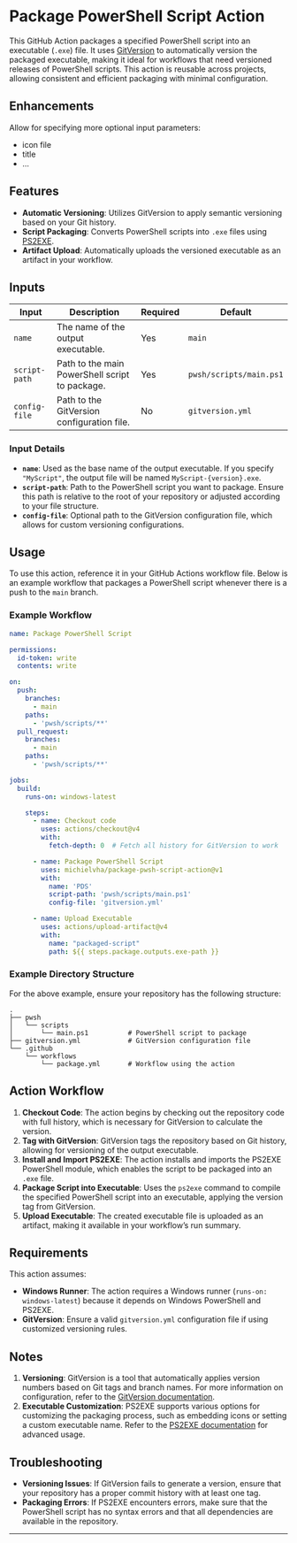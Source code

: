 # Package PowerShell Script Action

This GitHub Action packages a specified PowerShell script into an executable (`.exe`) file. It uses [GitVersion](https://gitversion.net/) to automatically version the packaged executable, making it ideal for workflows that need versioned releases of PowerShell scripts. This action is reusable across projects, allowing consistent and efficient packaging with minimal configuration.

## Enhancements

Allow for specifying more optional input parameters:
- icon file
- title
- ...

## Features

- **Automatic Versioning**: Utilizes GitVersion to apply semantic versioning based on your Git history.
- **Script Packaging**: Converts PowerShell scripts into `.exe` files using [PS2EXE](https://github.com/MScholtes/PS2EXE).
- **Artifact Upload**: Automatically uploads the versioned executable as an artifact in your workflow.

## Inputs

| Input        | Description                                              | Required | Default                      |
|--------------|----------------------------------------------------------|----------|------------------------------|
| `name`       | The name of the output executable.                       | Yes      | `main`                       |
| `script-path`| Path to the main PowerShell script to package.           | Yes      | `pwsh/scripts/main.ps1`      |
| `config-file`| Path to the GitVersion configuration file.               | No       | `gitversion.yml`             |

### Input Details

- **`name`**: Used as the base name of the output executable. If you specify `"MyScript"`, the output file will be named `MyScript-{version}.exe`.
- **`script-path`**: Path to the PowerShell script you want to package. Ensure this path is relative to the root of your repository or adjusted according to your file structure.
- **`config-file`**: Optional path to the GitVersion configuration file, which allows for custom versioning configurations.

[//]: # ()
[//]: # (## Outputs)

[//]: # ()
[//]: # (| Output       | Description                                              |)

[//]: # (|--------------|----------------------------------------------------------|)

[//]: # (| `exe-path`   | Path to the generated executable file.                   |)

## Usage

To use this action, reference it in your GitHub Actions workflow file. Below is an example workflow that packages a PowerShell script whenever there is a push to the `main` branch.

### Example Workflow

```yaml
name: Package PowerShell Script

permissions:
  id-token: write
  contents: write

on:
  push:
    branches:
      - main
    paths:
      - 'pwsh/scripts/**'
  pull_request:
    branches:
      - main
    paths:
      - 'pwsh/scripts/**'

jobs:
  build:
    runs-on: windows-latest

    steps:
      - name: Checkout code
        uses: actions/checkout@v4
        with:
          fetch-depth: 0  # Fetch all history for GitVersion to work

      - name: Package PowerShell Script
        uses: michielvha/package-pwsh-script-action@v1
        with:
          name: 'PDS'
          script-path: 'pwsh/scripts/main.ps1'
          config-file: 'gitversion.yml'

      - name: Upload Executable
        uses: actions/upload-artifact@v4
        with:
          name: "packaged-script"
          path: ${{ steps.package.outputs.exe-path }}
```

### Example Directory Structure

For the above example, ensure your repository has the following structure:

```
.
├── pwsh
│   └── scripts
│       └── main.ps1          # PowerShell script to package
├── gitversion.yml            # GitVersion configuration file
└── .github
    └── workflows
        └── package.yml       # Workflow using the action
```

## Action Workflow

1. **Checkout Code**: The action begins by checking out the repository code with full history, which is necessary for GitVersion to calculate the version.
2. **Tag with GitVersion**: GitVersion tags the repository based on Git history, allowing for versioning of the output executable.
3. **Install and Import PS2EXE**: The action installs and imports the PS2EXE PowerShell module, which enables the script to be packaged into an `.exe` file.
4. **Package Script into Executable**: Uses the `ps2exe` command to compile the specified PowerShell script into an executable, applying the version tag from GitVersion.
5. **Upload Executable**: The created executable file is uploaded as an artifact, making it available in your workflow’s run summary.

## Requirements

This action assumes:
- **Windows Runner**: The action requires a Windows runner (`runs-on: windows-latest`) because it depends on Windows PowerShell and PS2EXE.
- **GitVersion**: Ensure a valid `gitversion.yml` configuration file if using customized versioning rules.

## Notes

1. **Versioning**: GitVersion is a tool that automatically applies version numbers based on Git tags and branch names. For more information on configuration, refer to the [GitVersion documentation](https://gitversion.net/docs/).
2. **Executable Customization**: PS2EXE supports various options for customizing the packaging process, such as embedding icons or setting a custom executable name. Refer to the [PS2EXE documentation](https://github.com/MScholtes/PS2EXE) for advanced usage.

## Troubleshooting

- **Versioning Issues**: If GitVersion fails to generate a version, ensure that your repository has a proper commit history with at least one tag.
- **Packaging Errors**: If PS2EXE encounters errors, make sure that the PowerShell script has no syntax errors and that all dependencies are available in the repository.

---
